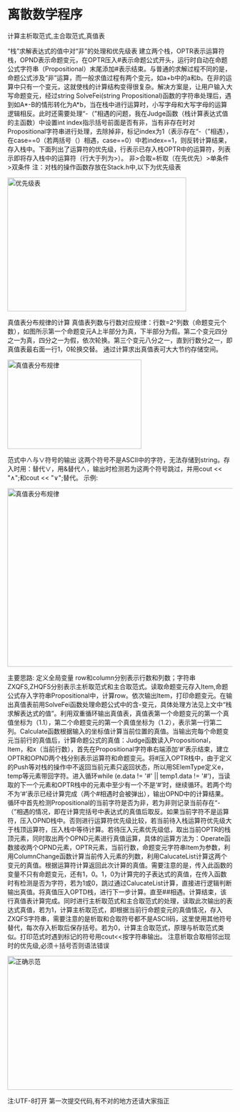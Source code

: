 # 离散数学程序
计算主析取范式,主合取范式,真值表

“栈”求解表达式的值中对“非”的处理和优先级表
    建立两个栈，OPTR表示运算符栈，OPND表示命题变元，在OPTR压入#表示命题公式开头，运行时自动在命题公式字符串（Propositional）末尾添加#表示结束。与普通的求解过程不同的是，命题公式涉及“非”运算，而一般求值过程有两个变元，如a+b中的a和b。在非的运算中只有一个变元，这就使栈的计算结构变得很复杂。解决方案是，让用户输入大写命题变元，经过string SolveFei(string Propositional)函数的字符串处理后，遇到如A*-B的情形转化为A*b，当在栈中进行运算时，小写字母和大写字母的运算逻辑相反。此时还需要处理“-（”相遇的问题，我在Judge函数（栈计算表达式值的主函数）中设置int index指示括号前面是否有非，当有非存在时对Propositional字符串进行处理，去除掉非，标记index为1（表示存在“-（”相遇），在case==0（若两括号（）相遇，case==0）中若index==1，则反转计算结果，存入栈中。下面列出了运算符的优先级，行表示已存入栈OPTR中的运算符，列表示即将存入栈中的运算符（行大于列为>）。
  非>合取=析取（在先优先）>单条件>双条件
  注：对栈的操作函数存放在Stack.h中,以下为优先级表
  
  <img src="https://github.com/CZT0/Discrete-mathematics/blob/master/images/c6eb5bc1b3aa91e40936b30b07a8ec16.jpg" width="400" height="300" alt="优先级表"/>
 
真值表分布规律的计算
   真值表列数与行数对应规律：行数=2^列数（命题变元个数），如图所示第一个命题变元A上半部分为真，下半部分为假。第二个变元四分之一为真，四分之一为假，依次轮换。第三个变元八分之一，直到行数分之一，即真值表最右面一行1，0轮换交替。
通过计算求出真值表可大大节约存储空间。

<img src="https://github.com/CZT0/-/blob/master/images/%E4%BE%8B%E5%AD%90.png" width="300" height="200" alt="真值表分布规律"/>

范式中∧与∨符号的输出
    这两个符号不是ASCⅡ中的字符，无法存储到string。存入时用：替代∨，用&替代∧，输出时检测若为这两个符号跳过，并用cout << "∧";和cout << "∨";替代。
  示例:
  
   <img src="https://github.com/CZT0/-/blob/master/images/%E4%BE%8B%E5%AD%902.png" width="800" height="400" alt="真值表分布规律"/>
    
主要思路:
     定义全局变量 row和column分别表示行数和列数；字符串ZXQFS,ZHQFS分别表示主析取范式和主合取范式。读取命题变元存入Item,命题公式存入字符串Propositional中，计算row。依次输出Item，打印命题变元。在输出真值表前用SolveFei函数处理命题公式中的含-变元，具体处理方法见上文中“栈求解表达式的值”。利用双重循环输出真值表，真值表第一个命题变元的第一个真值坐标为（1.1），第二个命题变元的第一个真值坐标为（1.2），表示第一行第二列。Calculate函数根据输入的坐标值计算当前位置的真值。当输出完每个命题变元当前行的真值后，计算命题公式的真值：Judge函数读入Propositional，Item，和x（当前行数），首先在Propositional字符串右端添加‘#’表示结束，建立OPTR和OPND两个栈分别表示运算符和命题变元。将#压入OPTR栈中，由于定义的Push等对栈的操作中不返回当前元素只返回状态，所以用SElemType定义e，temp等元素带回字符。进入循环while (e.data != '#' || temp1.data != '#')，当读取的下一个元素和OPTR栈中的元素中至少有一个不是‘#’时，继续循环。若两个均不为‘#’表示已经计算完成（两个#相遇时会被弹出），输出OPND中的计算结果。循环中首先检测Propositional的当前字符是否为非，若为非则记录当前存在“-（”相遇的情况，即在计算完括号中表达式的真值后取反。如果当前字符不是运算符，压入OPND栈中。否则进行运算符优先级比较，若当前待入栈运算符优先级大于栈顶运算符，压入栈中等待计算。若待压入元素优先级低，取出当前OPTR的栈顶元素，同时取出两个OPND元素进行真值运算，具体的运算方法为：Operate函数接收两个OPND元素，OPTR元素，当前行数，命题变元字符串Item为参数，利用ColumnChange函数计算当前传入元素的列数，利用CalucateList计算这两个变元的真值。根据运算符计算返回此次计算的真值。需要注意的是，传入此函数的变量不只有命题变元，还有1，0。1，0为计算完的子表达式的真值，在传入函数时有检测是否为字符，若为1或0，跳过通过CalucateList计算，直接进行逻辑判断输出真值。将真值压入OPTD栈，进行下一步计算。直至##相遇。计算结束，该行真值表计算完成。同时进行主析取范式和主合取范式的处理，读取此次输出的表达式真值，若为1，计算主析取范式，即根据当前行命题变元的真值情况，存入ZXQFS字符串，需要注意的是析取和合取符号都不是ASCⅡ码，这里使用其他符号替代，每次存入析取后保存括号。若为0，计算主合取范式，原理与析取范式类似。打印范式时遇到标记的符号用cout<<按字符串输出。
注意析取合取相邻出现时的优先级,必须＋括号否则语法错误     

<img src="https://github.com/CZT0/Discrete-mathematics/blob/master/images/0.png" width="600" height="300" alt="正确示范"/>

注:UTF-8打开
第一次提交代码,有不对的地方还请大家指正
